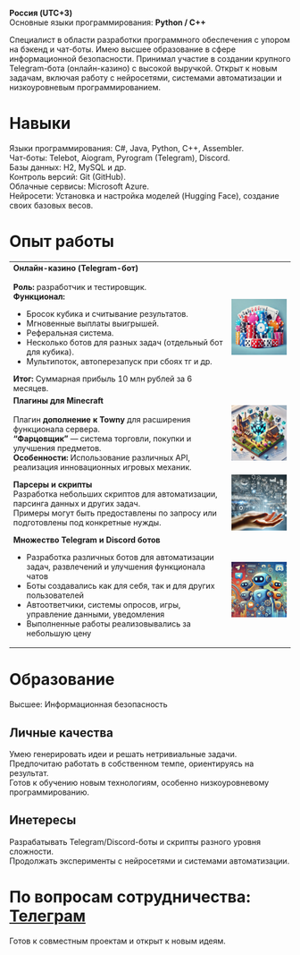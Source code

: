 **Россия (UTC+3)** <br>
Основные языки программирования: **Python / C++**  
  
Специалист в области разработки программного обеспечения с упором на бэкенд и чат-боты. Имею высшее образование в сфере информационной безопасности. Принимал участие в создании крупного Telegram-бота (онлайн-казино) с высокой выручкой. Открыт к новым задачам, включая работу с нейросетями, системами автоматизации и низкоуровневым программированием.  
  
# Навыки  
Языки программирования: C#, Java, Python, C++, Assembler.  
Чат-боты: Telebot, Aiogram, Pyrogram (Telegram), Discord.  
Базы данных: H2, MySQL и др.  
Контроль версий: Git (GitHub).  
Облачные сервисы: Microsoft Azure.  
Нейросети: Установка и настройка моделей (Hugging Face), создание своих базовых весов.  
# Опыт работы  
|                                                                                    |                                                                            |
|-------------------------------------------------------------------------------------------|--------------------------------------------------------------------------------------|
|**Онлайн-казино (Telegram-бот)**<br><br> **Роль:** разработчик и тестировщик.  <br> **Функционал:**  <ul><li>Бросок кубика и считывание результатов.</li><li>Мгновенные выплаты выигрышей.</li><li>Реферальная система.</li><li>Несколько ботов для разных задач (отдельный бот для кубика).</li><li>Мультипоток, автоперезапуск при сбоях тг и др.</li></ul> **Итог:** Суммарная прибыль 10 млн рублей за 6 месяцев. | <img width="250px" src="https://github.com/MrDeer17/MrDeer17/blob/main/casino" alt="qr"/> |                                                     |
| **Плагины для Minecraft**<br><br> Плагин **дополнение к Towny** для расширения функционала сервера.  <br> **“Фарцовщик”** — система торговли, покупки и улучшения предметов.  <br> **Особенности:** Использование различных API, реализация инновационных игровых механик. | <img width="250px" src="https://github.com/MrDeer17/MrDeer17/blob/main/plugins.webp" alt="qr"/>                                                                                     |
| **Парсеры и скрипты** <br> Разработка небольших скриптов для автоматизации, парсинга данных и других задач. <br> Примеры могут быть предоставлены по запросу или подготовлены под конкретные нужды. | <img width="250px" src="https://github.com/MrDeer17/MrDeer17/blob/main/scripts.webp" alt="qr"/>                                                                                     |
| **Множество Telegram и Discord ботов** <ul> <li>Разработка различных ботов для автоматизации задач, развлечений и улучшения функционала чатов</li>  <li> Боты создавались как для себя, так и для других пользователей</li>  <li> Автоответчики, системы опросов, игры, управление данными, уведомления</li>  <li> Выполненные работы реализовывались за небольшую цену</li> </ul>  | <img width="250px" src="https://github.com/MrDeer17/MrDeer17/blob/main/bots.webp" alt="qr"/>                                                                                     |
  
# Образование  
Высшее: Информационная безопасность  
  
## Личные качества  
Умею генерировать идеи и решать нетривиальные задачи.  
Предпочитаю работать в собственном темпе, ориентируясь на результат.  
Готов к обучению новым технологиям, особенно низкоуровневому программированию.  
  
## Инетересы  
Разрабатывать Telegram/Discord-боты и скрипты разного уровня сложности.  
Продолжать эксперименты с нейросетями и системами автоматизации.  
  
# По вопросам сотрудничества: [Телеграм](https://t.me/Nnicolay1)  
Готов к совместным проектам и открыт к новым идеям.  

